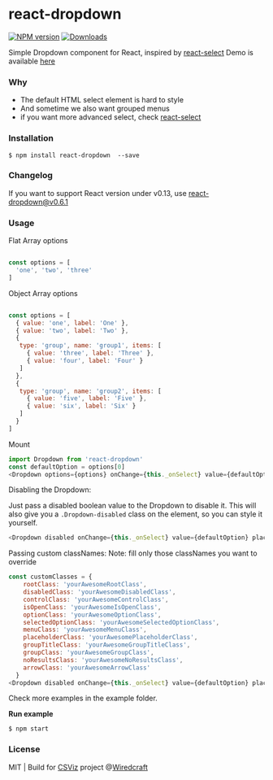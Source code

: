 react-dropdown
==============

[![NPM version][npm-image]][npm-url]
[![Downloads][downloads-image]][downloads-url]

Simple Dropdown component for React, inspired by [react-select](https://github.com/JedWatson/react-select)
Demo is available [here](http://fraserxu.me/react-dropdown/)

### Why

* The default HTML select element is hard to style
* And sometime we also want grouped menus
* if you want more advanced select, check [react-select](https://github.com/JedWatson/react-select)

### Installation

```
$ npm install react-dropdown  --save
```

### Changelog

If you want to support React version under v0.13, use react-dropdown@v0.6.1

### Usage

Flat Array options

```JavaScript

const options = [
  'one', 'two', 'three'
]
```

Object Array options

```JavaScript

const options = [
  { value: 'one', label: 'One' },
  { value: 'two', label: 'Two' },
  {
   type: 'group', name: 'group1', items: [
     { value: 'three', label: 'Three' },
     { value: 'four', label: 'Four' }
   ]
  },
  {
   type: 'group', name: 'group2', items: [
     { value: 'five', label: 'Five' },
     { value: 'six', label: 'Six' }
   ]
  }
]
```

Mount

```JavaScript
import Dropdown from 'react-dropdown'
const defaultOption = options[0]
<Dropdown options={options} onChange={this._onSelect} value={defaultOption} placeholder="Select an option" />
```

Disabling the Dropdown:

Just pass a disabled boolean value to the Dropdown to disable it. This will also give you a `.Dropdown-disabled` class on the element, so you can style it yourself.

```JavaScript
<Dropdown disabled onChange={this._onSelect} value={defaultOption} placeholder="Select an option" />
```

Passing custom classNames:
Note: fill only those classNames you want to override
```JavaScript
const customClasses = {
    rootClass: 'yourAwesomeRootClass',
    disabledClass: 'yourAwesomeDisabledClass',
    controlClass: 'yourAwesomeControlClass',
    isOpenClass: 'yourAwesomeIsOpenClass',
    optionClass: 'yourAwesomeOptionClass',
    selectedOptionClass: 'yourAwesomeSelectedOptionClass',
    menuClass: 'yourAwesomeMenuClass',
    placeholderClass: 'yourAwesomePlaceholderClass',
    groupTitleClass: 'yourAwesomeGroupTitleClass',
    groupClass: 'yourAwesomeGroupClass',
    noResultsClass: 'yourAwesomeNoResultsClass',
    arrowClass: 'yourAwesomeArrowClass'
  }
<Dropdown disabled onChange={this._onSelect} value={defaultOption} placeholder="Select an option" customStylingClassNames={customClasses}/>
```

Check more examples in the example folder.

**Run example**

```
$ npm start
```

### License

MIT | Build for [CSViz](https://csviz.org) project @[Wiredcraft](http://wiredcraft.com)

[npm-image]: https://img.shields.io/npm/v/react-dropdown.svg?style=flat-square
[npm-url]: https://npmjs.org/package/react-dropdown
[downloads-image]: http://img.shields.io/npm/dm/react-dropdown.svg?style=flat-square
[downloads-url]: https://npmjs.org/package/react-dropdown
